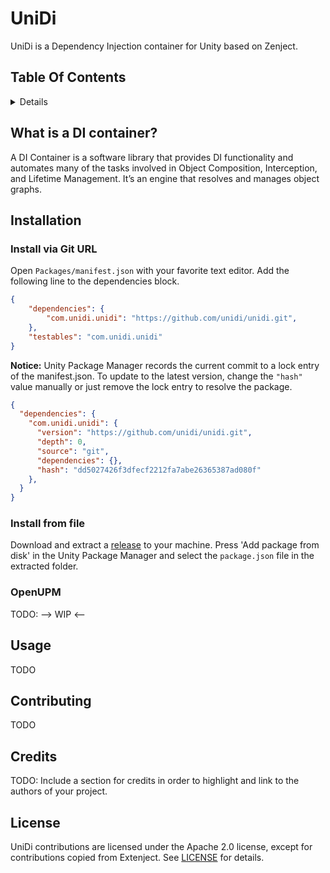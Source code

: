 # UniDi
UniDi is a Dependency Injection container for Unity based on Zenject.

## Table Of Contents
<!-- START doctoc generated TOC please keep comment here to allow auto update -->
<!-- DON'T EDIT THIS SECTION, INSTEAD RE-RUN doctoc TO UPDATE -->
<details>
<summary>Details</summary>

- [What is a DI container?](#what-is-a-di-container)
- [Installation](#installation)
  - [Install via Git URL](#install-via-git-url)
  - [Install from file](#install-from-file)
  - [OpenUPM](#openupm)
- [Usage](#usage)
- [Contributing](#contributing)
- [Credits](#credits)
- [License](#license)

</details>
<!-- END doctoc generated TOC please keep comment here to allow auto update -->

## What is a DI container?
A DI Container is a software library that provides DI functionality and automates many of the tasks involved in Object Composition, Interception, and Lifetime Management. It’s an engine that resolves and manages object graphs.

## Installation

### Install via Git URL
Open ``Packages/manifest.json`` with your favorite text editor. Add the following line to the dependencies block.
```json
{
    "dependencies": {
        "com.unidi.unidi": "https://github.com/unidi/unidi.git",
    },
    "testables": "com.unidi.unidi"
}
```
**Notice:** Unity Package Manager records the current commit to a lock entry of the manifest.json. To update to the latest version, change the ``"hash"`` value manually or just remove the lock entry to resolve the package.
```json
{
  "dependencies": {
    "com.unidi.unidi": {
      "version": "https://github.com/unidi/unidi.git",
      "depth": 0,
      "source": "git",
      "dependencies": {},
      "hash": "dd5027426f3dfecf2212fa7abe26365387ad080f"
    },
  }
}
```
### Install from file 
Download and extract a [release](https://github.com/UniDi/UniDi/releases) to your machine. Press 'Add package from disk' in the Unity Package Manager and select the ``package.json`` file in the extracted folder.

### OpenUPM
TODO: --> WIP <--

## Usage 
TODO

## Contributing
TODO

## Credits
TODO: Include a section for credits in order to highlight and link to the authors of your project.

## License
UniDi contributions are licensed under the Apache 2.0 license, except for contributions copied from Extenject. See [LICENSE](https://github.com/UniDi/UniDi/blob/master/LICENSE.md) for details.

